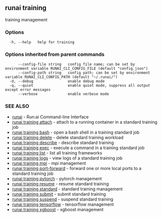 ## runai training

training management

### Options

```
  -h, --help   help for training
```

### Options inherited from parent commands

```
      --config-file string   config file name; can be set by environment variable RUNAI_CLI_CONFIG_FILE (default "config.json")
      --config-path string   config path; can be set by environment variable RUNAI_CLI_CONFIG_PATH (default "~/.runai/")
  -d, --debug                enable debug mode
  -q, --quiet                enable quiet mode, suppress all output except error messages
      --verbose              enable verbose mode
```

### SEE ALSO

* [runai](runai.md)	 - Run:ai Command-line Interface
* [runai training attach](runai_training_attach.md)	 - attach to a running container in a standard training job
* [runai training bash](runai_training_bash.md)	 - open a bash shell in a training standard job
* [runai training delete](runai_training_delete.md)	 - delete standard training workload
* [runai training describe](runai_training_describe.md)	 - describe standard training
* [runai training exec](runai_training_exec.md)	 - execute a command in a training standard job
* [runai training list](runai_training_list.md)	 - list all training frameworks
* [runai training logs](runai_training_logs.md)	 - view logs of a standard training job
* [runai training mpi](runai_training_mpi.md)	 - mpi management
* [runai training port-forward](runai_training_port-forward.md)	 - forward one or more local ports to a standard training job
* [runai training pytorch](runai_training_pytorch.md)	 - pytorch management
* [runai training resume](runai_training_resume.md)	 - resume standard training
* [runai training standard](runai_training_standard.md)	 - standard training management
* [runai training submit](runai_training_submit.md)	 - submit standard training
* [runai training suspend](runai_training_suspend.md)	 - suspend standard training
* [runai training tensorflow](runai_training_tensorflow.md)	 - tensorflow management
* [runai training xgboost](runai_training_xgboost.md)	 - xgboost management

